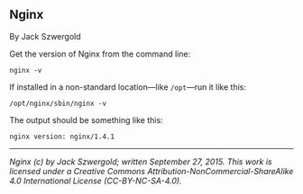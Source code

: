 ## Nginx

By Jack Szwergold

Get the version of Nginx from the command line:

    nginx -v

If installed in a non-standard location—like `/opt`—run it like this:

    /opt/nginx/sbin/nginx -v

The output should be something like this:

    nginx version: nginx/1.4.1

***

*Nginx (c) by Jack Szwergold; written September 27, 2015. This work is licensed under a Creative Commons Attribution-NonCommercial-ShareAlike 4.0 International License (CC-BY-NC-SA-4.0).*
